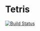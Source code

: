 # Tetris
[![Build Status](https://travis-ci.com/SenorGrande/Tetris.svg?branch=master)](https://travis-ci.com/SenorGrande/Tetris)
